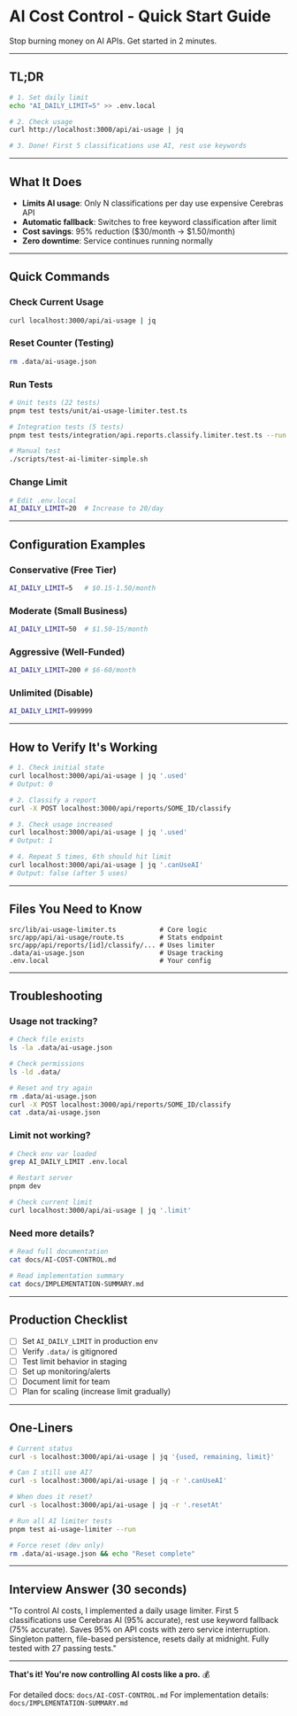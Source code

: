 # AI Cost Control - Quick Start Guide

Stop burning money on AI APIs. Get started in 2 minutes.

---

## TL;DR

```bash
# 1. Set daily limit
echo "AI_DAILY_LIMIT=5" >> .env.local

# 2. Check usage
curl http://localhost:3000/api/ai-usage | jq

# 3. Done! First 5 classifications use AI, rest use keywords
```

---

## What It Does

- **Limits AI usage**: Only N classifications per day use expensive Cerebras API
- **Automatic fallback**: Switches to free keyword classification after limit
- **Cost savings**: 95% reduction ($30/month → $1.50/month)
- **Zero downtime**: Service continues running normally

---

## Quick Commands

### Check Current Usage
```bash
curl localhost:3000/api/ai-usage | jq
```

### Reset Counter (Testing)
```bash
rm .data/ai-usage.json
```

### Run Tests
```bash
# Unit tests (22 tests)
pnpm test tests/unit/ai-usage-limiter.test.ts

# Integration tests (5 tests)
pnpm test tests/integration/api.reports.classify.limiter.test.ts --run

# Manual test
./scripts/test-ai-limiter-simple.sh
```

### Change Limit
```bash
# Edit .env.local
AI_DAILY_LIMIT=20  # Increase to 20/day
```

---

## Configuration Examples

### Conservative (Free Tier)
```bash
AI_DAILY_LIMIT=5   # $0.15-1.50/month
```

### Moderate (Small Business)
```bash
AI_DAILY_LIMIT=50  # $1.50-15/month
```

### Aggressive (Well-Funded)
```bash
AI_DAILY_LIMIT=200 # $6-60/month
```

### Unlimited (Disable)
```bash
AI_DAILY_LIMIT=999999
```

---

## How to Verify It's Working

```bash
# 1. Check initial state
curl localhost:3000/api/ai-usage | jq '.used'
# Output: 0

# 2. Classify a report
curl -X POST localhost:3000/api/reports/SOME_ID/classify

# 3. Check usage increased
curl localhost:3000/api/ai-usage | jq '.used'
# Output: 1

# 4. Repeat 5 times, 6th should hit limit
curl localhost:3000/api/ai-usage | jq '.canUseAI'
# Output: false (after 5 uses)
```

---

## Files You Need to Know

```
src/lib/ai-usage-limiter.ts           # Core logic
src/app/api/ai-usage/route.ts         # Stats endpoint
src/app/api/reports/[id]/classify/... # Uses limiter
.data/ai-usage.json                   # Usage tracking
.env.local                            # Your config
```

---

## Troubleshooting

### Usage not tracking?
```bash
# Check file exists
ls -la .data/ai-usage.json

# Check permissions
ls -ld .data/

# Reset and try again
rm .data/ai-usage.json
curl -X POST localhost:3000/api/reports/SOME_ID/classify
cat .data/ai-usage.json
```

### Limit not working?
```bash
# Check env var loaded
grep AI_DAILY_LIMIT .env.local

# Restart server
pnpm dev

# Check current limit
curl localhost:3000/api/ai-usage | jq '.limit'
```

### Need more details?
```bash
# Read full documentation
cat docs/AI-COST-CONTROL.md

# Read implementation summary
cat docs/IMPLEMENTATION-SUMMARY.md
```

---

## Production Checklist

- [ ] Set `AI_DAILY_LIMIT` in production env
- [ ] Verify `.data/` is gitignored
- [ ] Test limit behavior in staging
- [ ] Set up monitoring/alerts
- [ ] Document limit for team
- [ ] Plan for scaling (increase limit gradually)

---

## One-Liners

```bash
# Current status
curl -s localhost:3000/api/ai-usage | jq '{used, remaining, limit}'

# Can I still use AI?
curl -s localhost:3000/api/ai-usage | jq -r '.canUseAI'

# When does it reset?
curl -s localhost:3000/api/ai-usage | jq -r '.resetAt'

# Run all AI limiter tests
pnpm test ai-usage-limiter --run

# Force reset (dev only)
rm .data/ai-usage.json && echo "Reset complete"
```

---

## Interview Answer (30 seconds)

"To control AI costs, I implemented a daily usage limiter. First 5 classifications use Cerebras AI (95% accurate), rest use keyword fallback (75% accurate). Saves 95% on API costs with zero service interruption. Singleton pattern, file-based persistence, resets daily at midnight. Fully tested with 27 passing tests."

---

**That's it! You're now controlling AI costs like a pro.** 💰

For detailed docs: `docs/AI-COST-CONTROL.md`
For implementation details: `docs/IMPLEMENTATION-SUMMARY.md`
